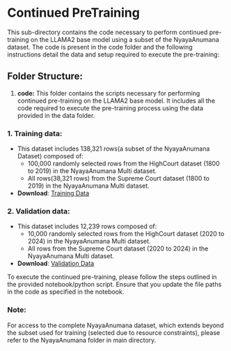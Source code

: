 # Continued PreTraining
This sub-directory contains the code necessary to perform continued pre-training on the LLAMA2 base model using a subset of the NyayaAnumana dataset. The code is present in the code folder and the following instructions detail the data and setup required to execute the pre-training:

## Folder Structure:
1. **code:** This folder contains the scripts necessary for performing continued pre-training on the LLAMA2 base model. It includes all the code required to execute the pre-training process using the data provided in the data folder.

### 1. Training data: 
- This dataset includes 138,321 rows(a subset of the NyayaAnumana Dataset) composed of:
  * 100,000 randomly selected rows from the HighCourt dataset (1800 to 2019) in the NyayaAnumana Multi dataset.
  * All rows(38,321 rows) from the Supreme Court dataset (1800 to 2019) in the NyayaAnumana Multi dataset.
- **Download**: [Training Data](https://huggingface.co/datasets/L-NLProc/InLegalLlama-training-data/tree/main/For%20CPT)
### 2. Validation data: 
- This dataset includes 12,239 rows composed of:
  * 10,000 randomly selected rows from the HighCourt dataset (2020 to 2024) in the NyayaAnumana Multi dataset.
  * All rows from the Supreme Court dataset (2020 to 2024) in the NyayaAnumana Multi dataset.
- **Download**: [Validation Data](https://huggingface.co/datasets/L-NLProc/InLegalLlama-training-data/tree/main/For%20CPT)

To execute the continued pre-training, please follow the steps outlined in the provided notebook/python script. Ensure that you update the file paths in the code as specified in the notebook.

### Note:
For access to the complete NyayaAnumana dataset, which extends beyond the subset used for training (selected due to resource constraints), please refer to the NyayaAnumana folder in main directory.
